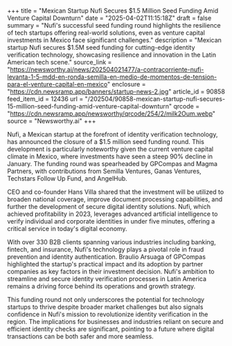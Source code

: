 +++
title = "Mexican Startup Nufi Secures $1.5 Million Seed Funding Amid Venture Capital Downturn"
date = "2025-04-02T11:15:18Z"
draft = false
summary = "Nufi's successful seed funding round highlights the resilience of tech startups offering real-world solutions, even as venture capital investments in Mexico face significant challenges."
description = "Mexican startup Nufi secures $1.5M seed funding for cutting-edge identity verification technology, showcasing resilience and innovation in the Latin American tech scene."
source_link = "https://newsworthy.ai/news/202504021477/a-contracorriente-nufi-levanta-1-5-mdd-en-ronda-semilla-en-medio-de-momentos-de-tension-para-el-venture-capital-en-mexico"
enclosure = "https://cdn.newsramp.app/banners/startup-news-2.jpg"
article_id = 90858
feed_item_id = 12436
url = "/202504/90858-mexican-startup-nufi-secures-15-million-seed-funding-amid-venture-capital-downturn"
qrcode = "https://cdn.newsramp.app/newsworthy/qrcode/254/2/milk2Oum.webp"
source = "Newsworthy.ai"
+++

<p>Nufi, a Mexican startup at the forefront of identity verification technology, has announced the closure of a $1.5 million seed funding round. This development is particularly noteworthy given the current venture capital climate in Mexico, where investments have seen a steep 90% decline in January. The funding round was spearheaded by GPCompas and Magma Partners, with contributions from Semilla Ventures, Ganas Ventures, Techstars Follow Up Fund, and AngelHub.</p><p>CEO and co-founder Hans Villa shared that the investment will be utilized to broaden national coverage, improve document processing capabilities, and further the development of secure digital identity solutions. Nufi, which achieved profitability in 2023, leverages advanced artificial intelligence to verify individual and corporate identities in under five minutes, offering a critical service in today's digital economy.</p><p>With over 330 B2B clients spanning various industries including banking, fintech, and insurance, Nufi's technology plays a pivotal role in fraud prevention and identity authentication. Braulio Arsuaga of GPCompas highlighted the startup's practical impact and its adoption by partner companies as key factors in their investment decision. Nufi's ambition to streamline and secure identity verification processes in Latin America remains a driving force behind its operations and growth strategy.</p><p>This funding round not only underscores the potential for technology startups to thrive despite broader market challenges but also signals confidence in Nufi's mission to revolutionize identity verification in the region. The implications for businesses and industries reliant on secure and efficient identity checks are significant, pointing to a future where digital transactions can be both safer and more seamless.</p>